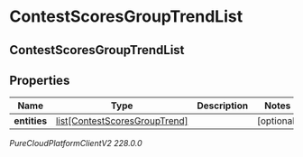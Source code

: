 # ContestScoresGroupTrendList

## ContestScoresGroupTrendList

## Properties

|Name | Type | Description | Notes|
|------------ | ------------- | ------------- | -------------|
| **entities** | [list[ContestScoresGroupTrend]](ContestScoresGroupTrend) |  | [optional] |



_PureCloudPlatformClientV2 228.0.0_
